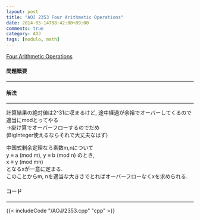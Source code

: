 ```yaml
---
layout: post
title: "AOJ 2353 Four Arithmetic Operations"
date: 2014-05-14T08:42:00+09:00
comments: true
category: AOJ
tags: [modulo, math]
---
```


[Four Arithmetic Operations](http://judge.u-aizu.ac.jp/onlinejudge/description.jsp?id=2353)

#### 問題概要

****

#### 解法

****

計算結果の絶対値は2^31に収まるけど, 途中経過が余裕でオーバーしてくるので  
適当にmodとってやる  
->掛け算でオーバーフローするのでだめ  
(BigInteger使えるならそれで大丈夫なはず)  
  
中国式剰余定理なら素数m,nについて  
 y ≡ a (mod m), y ≡ b (mod n)
のとき,  
x ≡ y (mod mn)  
となるxが一意に定まる.   
このことからm, nを適当な大きさでとればオーバーフローなくxを求められる.  

#### コード

****

{{< includeCode "/AOJ/2353.cpp" "cpp" >}}

